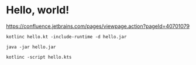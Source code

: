 # Hello, world! #

https://confluence.jetbrains.com/pages/viewpage.action?pageId=40701079

```
kotlinc hello.kt -include-runtime -d hello.jar

java -jar hello.jar
```


```
kotlinc -script hello.kts
```



